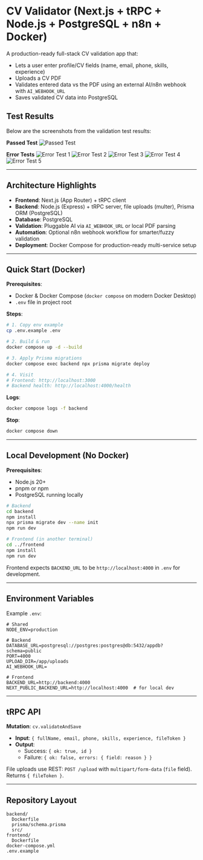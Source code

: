 # CV Validator (Next.js + tRPC + Node.js + PostgreSQL + n8n + Docker)

A production-ready full-stack CV validation app that:

- Lets a user enter profile/CV fields (name, email, phone, skills, experience)
- Uploads a CV PDF
- Validates entered data vs the PDF using an external AI/n8n webhook with `AI_WEBHOOK_URL`
- Saves validated CV data into PostgreSQL

## Test Results

Below are the screenshots from the validation test results:

**Passed Test**
![Passed Test](test_result_ss/passed-test.png)

**Error Tests**
![Error Test 1](test_result_ss/error-test-1.png)
![Error Test 2](test_result_ss/error-test-2.png)
![Error Test 3](test_result_ss/error-test-3.png)
![Error Test 4](test_result_ss/error-test-4.png)
![Error Test 5](test_result_ss/error-test-5.png)

---

## Architecture Highlights

- **Frontend**: Next.js (App Router) + tRPC client
- **Backend**: Node.js (Express) + tRPC server, file uploads (multer), Prisma ORM (PostgreSQL)
- **Database**: PostgreSQL
- **Validation**: Pluggable AI via `AI_WEBHOOK_URL` or local PDF parsing
- **Automation**: Optional n8n webhook workflow for smarter/fuzzy validation
- **Deployment**: Docker Compose for production-ready multi-service setup

---

## Quick Start (Docker)

**Prerequisites**:
- Docker & Docker Compose (`docker compose` on modern Docker Desktop)
- `.env` file in project root

**Steps**:
```bash
# 1. Copy env example
cp .env.example .env

# 2. Build & run
docker compose up -d --build

# 3. Apply Prisma migrations
docker compose exec backend npx prisma migrate deploy

# 4. Visit
# Frontend: http://localhost:3000
# Backend health: http://localhost:4000/health
```

**Logs**:
```bash
docker compose logs -f backend
```

**Stop**:
```bash
docker compose down
```

---

## Local Development (No Docker)

**Prerequisites**:
- Node.js 20+
- pnpm or npm
- PostgreSQL running locally

```bash
# Backend
cd backend
npm install
npx prisma migrate dev --name init
npm run dev

# Frontend (in another terminal)
cd ../frontend
npm install
npm run dev
```

Frontend expects `BACKEND_URL` to be `http://localhost:4000` in `.env` for development.

---

## Environment Variables

Example `.env`:
```
# Shared
NODE_ENV=production

# Backend
DATABASE_URL=postgresql://postgres:postgres@db:5432/appdb?schema=public
PORT=4000
UPLOAD_DIR=/app/uploads
AI_WEBHOOK_URL=

# Frontend
BACKEND_URL=http://backend:4000
NEXT_PUBLIC_BACKEND_URL=http://localhost:4000  # for local dev
```

---

## tRPC API

**Mutation**: `cv.validateAndSave`
- **Input**: `{ fullName, email, phone, skills, experience, fileToken }`
- **Output**:
  - Success: `{ ok: true, id }`
  - Failure: `{ ok: false, errors: { field: reason } }`

File uploads use REST: `POST /upload` with `multipart/form-data` (`file` field). Returns `{ fileToken }`.

---

## Repository Layout
```
backend/
  Dockerfile
  prisma/schema.prisma
  src/
frontend/
  Dockerfile
docker-compose.yml
.env.example
```